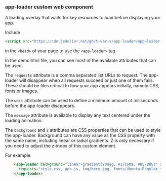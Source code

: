 ### app-loader custom web component 

A loading overlay that waits for key resources to load before displaying your app.

Include
```html
<script src="https://cdn.jsdelivr.net/gh/t-var-s/app-loader/app-loader.js"></script>
```
in the `<head>` of your page to use the `<app-loader>` tag.

In the demo.html file, you can see most of the available attributes that can be used.

The `requests` attribute is a comma separated list URLs to request. The app-loader will disappear when all requests succeed or just one of them fails. These should be files critical to how your app appears initially, namely CSS, fonts or images.

The `wait` attribute can be used to define a minimum amount of miliseconds before the app-loader disappears.

The `message` attribute is available to display any text centered under the loading animation.

The `background` and `z` attributes are CSS properties that can be used to style the app-loader. Background can have any value as the CSS property with the same name, including linear or radial gradients. Z is only necessary if you need to adjust the z-index of this custom element.

For example:
```html
    <app-loader background="linear-gradient(90deg, #17c60a, #0078d8)" z="10" 
      requests="style.css, app.js, img/hero.jpg, fonts/Ubuntu-Regular.ttf">
    </app-loader>
```




